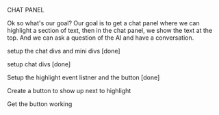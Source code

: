 CHAT PANEL

Ok so what's our goal? Our goal is to get a chat panel where we can highlight a section of text, then in the chat panel, we show the text at the top. And we can ask a question of the AI and have a conversation.

setup the chat divs and mini divs [done]

setup chat divs [done]

Setup the highlight event listner and the button [done]

Create a button to show up next to highlight

Get the button working
